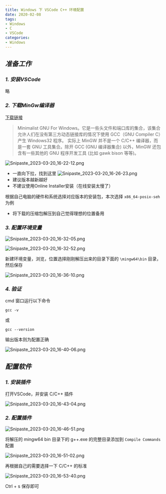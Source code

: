 ```yaml
---
title: Windows 下 VSCode C++ 环境配置 
date: 2020-02-08
tags:
- Windows
- C 
- VSCode
categories:
- Windows
---
```


## ***准备工作***

### ***1. 安装VSCode***

略

### ***2. 下载MinGw编译器***

[下载链接](https://sourceforge.net/projects/mingw-w64/files/mingw-w64/mingw-w64-release/)

> Minimalist GNU For Windows。它是一些头文件和端口库的集合，该集合允许人们在没有第三方动态链接库的情况下使用 GCC（GNU Compiler C）产生 Windows32 程序。
> 实际上 MinGW 并不是一个 C/C++ 编译器，而是一套 GNU 工具集合。除开 GCC (GNU 编译器集合) 以外，MinGW 还包含有一些其他的 GNU 程序开发工具 (比如 gawk bison 等等)。

![Snipaste_2023-03-20_16-22-12.png](https://s2.loli.net/2023/03/20/BSbiQHd9o4ILrYc.png)

- 一直向下拉，找到这里
  ![Snipaste_2023-03-20_16-26-23.png](https://s2.loli.net/2023/03/20/bgxOvVWTU8mAqJu.png)
- 建议版本越新越好
- 不建议使用Online Installer安装（在线安装太慢了）

根据自己电脑的硬件和系统选择对应版本的安装包，本次选择 `x86_64-posix-seh` 为例

- 将下载的压缩包解压到自己觉得理想的位置备用

### ***3. 配置环境变量***

![Snipaste_2023-03-20_16-32-05.png](https://s2.loli.net/2023/03/20/yHKf3e78nzhCljE.png)

![Snipaste_2023-03-20_16-32-52.png](https://s2.loli.net/2023/03/20/Rdr62KqwbDYMGeU.png)

新建环境变量，浏览，位置选择刚刚解压出来的目录下面的 `\mingw64\bin` 目录，然后保存

![Snipaste_2023-03-20_16-36-10.png](https://s2.loli.net/2023/03/20/IhpBdWAVTNGL6lr.png)

### ***4. 验证***

cmd 窗口运行以下命令
```shell
gcc -v
```

或

```shell
gcc --version
```

输出版本则为配置正确

![Snipaste_2023-03-20_16-40-06.png](https://s2.loli.net/2023/03/20/G4h5srnJEFCa79y.png)

## ***配置软件***

### ***1. 安装插件***

打开VSCode，并安装 C/C++ 插件

![Snipaste_2023-03-20_16-43-04.png](https://s2.loli.net/2023/03/20/Se4KnoCatp9LbP7.png)

### ***2. 配置插件***

![Snipaste_2023-03-20_16-46-51.png](https://s2.loli.net/2023/03/20/XQ4g2yWM6VROqvu.png)

将解压的 mingw64 bin 目录下的 g++.exe 的完整目录添加到 `Compile Commands` 配置

![Snipaste_2023-03-20_16-51-02.png](https://s2.loli.net/2023/03/20/7MKeO6rHUjBWkYG.png)

再根据自己的需要选择一下 C/C++ 的标准

![Snipaste_2023-03-20_16-53-40.png](https://s2.loli.net/2023/03/20/YAunH6ZVvD5Olzo.png)

Ctrl + s 保存即可